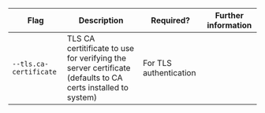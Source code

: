 | Flag | Description | Required? | Further information |
|---|---|---|---|
| `--tls.ca-certificate` | TLS CA certitificate to use for verifying the server certificate (defaults to CA certs installed to system) | For TLS authentication |
